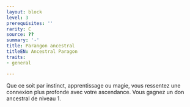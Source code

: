 ```yaml
---
layout: block
level: 3
prerequisites: ''
rarity: C
source: ??
summary: '-'
title: Parangon ancestral
titleEN: Ancestral Paragon
traits:
- general

---
```


<p>Que ce soit par instinct, apprentissage ou magie, vous ressentez une connexion plus profonde avec votre ascendance. Vous gagnez un don ancestral de niveau 1.</p>
